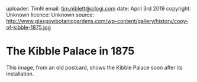 uploader: TimN
email: tim.niblett@cilogi.com
date: April 3rd 2019
copyright: Unknown
licence: Unknown
source: http://www.glasgowbotanicgardens.com/wp-content/gallery/history/copy-of-kibble-1875.jpg

# The Kibble Palace in 1875

This image, from an old postcard, shows the Kibble Palace soon after
its installation.